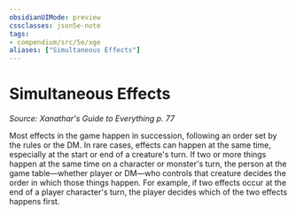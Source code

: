 ```yaml
---
obsidianUIMode: preview
cssclasses: json5e-note
tags:
- compendium/src/5e/xge
aliases: ["Simultaneous Effects"]
---
```

# Simultaneous Effects
*Source: Xanathar's Guide to Everything p. 77* 

Most effects in the game happen in succession, following an order set by the rules or the DM. In rare cases, effects can happen at the same time, especially at the start or end of a creature's turn. If two or more things happen at the same time on a character or monster's turn, the person at the game table—whether player or DM—who controls that creature decides the order in which those things happen. For example, if two effects occur at the end of a player character's turn, the player decides which of the two effects happens first.